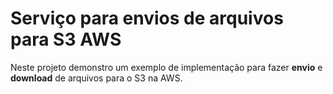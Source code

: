 # Serviço para envios de arquivos para S3 AWS


Neste projeto demonstro um exemplo de implementação para fazer **envio** e **download** de arquivos para o S3 na AWS.
